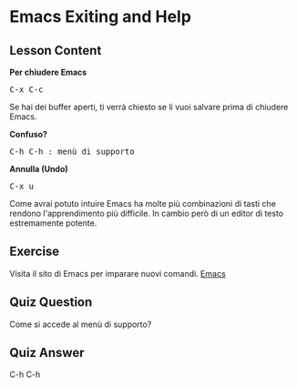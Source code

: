 # Emacs Exiting and Help

## Lesson Content

<b>Per chiudere Emacs</b>

<pre>C-x C-c</pre>

Se hai dei buffer aperti, ti verrà chiesto se li vuoi salvare prima di chiudere Emacs.

<b>Confuso?</b>

<pre>C-h C-h : menù di supporto</pre>

<b>Annulla (Undo)</b>

<pre>C-x u</pre>

Come avrai potuto intuire Emacs ha molte più combinazioni di tasti che rendono l'apprendimento più difficile. In cambio però di un editor di testo estremamente potente.

## Exercise

Visita il sito di Emacs per imparare nuovi comandi. <a href="https://www.gnu.org/software/emacs/">Emacs</a>

## Quiz Question

Come si accede al menù di supporto?

## Quiz Answer

C-h C-h
